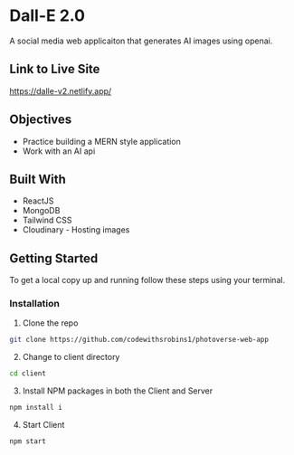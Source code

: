# Dall-E 2.0

A social media web applicaiton that generates AI images using openai.

## Link to Live Site

https://dalle-v2.netlify.app/

## Objectives

* Practice building a MERN style application
* Work with an AI api

## Built With

* ReactJS
* MongoDB
* Tailwind CSS
* Cloudinary - Hosting images

## Getting Started

To get a local copy up and running follow these steps using your terminal.

### Installation

1. Clone the repo
```sh
git clone https://github.com/codewithsrobins1/photoverse-web-app
```
2. Change to client directory
```sh
cd client
```
3. Install NPM packages in both the Client and Server
```sh
npm install i

```
4. Start Client
```sh
npm start

```
